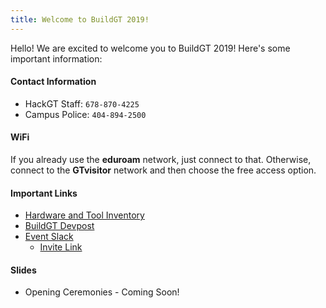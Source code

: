 ```yaml
---
title: Welcome to BuildGT 2019!
---
```


Hello! We are excited to welcome you to BuildGT 2019! Here's some important information:

#### Contact Information
* HackGT Staff: `678-870-4225`
* Campus Police: `404-894-2500`

#### WiFi

If you already use the **eduroam** network, just connect to that.  Otherwise,
connect to the **GTvisitor** network and then choose the free access option.

#### Important Links
* [Hardware and Tool Inventory](https://hardware.hack.gt/)
* [BuildGT Devpost](https://buildgt-2019.devpost.com/)
* [Event Slack](https://buildgt2019.slack.com)
    * [Invite Link](https://join.slack.com/t/buildgt2/shared_invite/enQtNTUyNjMzMjQ5NDcyLThhZGE1ZmNkOGMwZDhmMzlhMGFiOWQyZjZjMzQ4Nzc4ODAyYWZjODNhYTk1NmRiMTk4YjE3NWQ0YmFlZjJhN2Y)

#### Slides
* Opening Ceremonies - Coming Soon!
